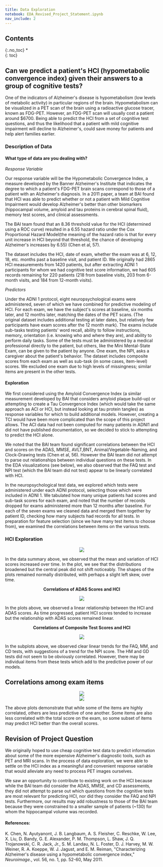 ```yaml
---
title: Data Exploration
notebook: EDA_Revised_Project_Statement.ipynb
nav_include: 2
---
```


## Contents
{:.no_toc}
*  
{: toc}



## Can we predict a patient's HCI (hypometabolic convergence index) given their answers to a group of cognitive tests?

One of the indicators of Alzheimer's disease is hypometabolism (low levels of metabolic activity) in particular regions of the brain. Hypometabolism can be visualized in a PET scan of the brain using a radioactive glucose tracer, known as FDG-PET. However, an FDG-PET scan will usually cost a patient around $6700. Being able to predict the HCI from a set of cognitive test questions, and thus the likelihood that a patient with mild cognitive impairment will decline to Alzheimer's, could save money for patients and help alert families earlier. 

### Description of Data

#### What type of data are you dealing with?
*Response Variable* 

Our response variable will be the Hypometabolic Convergence Index, a measure developed by the Banner Alzheimer's Institute that indicates the degree to which a patient's FDG-PET brain scans correspond to those of a patient with an Alzheimer's diagnosis. In a 2011 paper, a team at BAI found that HCI was able to predict whether or not a patient with Mild Cognitive Impairment would develop Alzheimer's better than other biomarkers (hippocampal volume, amyloid and tau proteins in cerebral spinal fluid), memory test scores, and clinical assessments. 

The BAI team found that an 8.36 threshold value for the HCI (determined using a ROC curve) resulted in a 6.55 hazard ratio under the Cox Proportional Hazard Model(the meaning of the hazard ratio is that for every unit increase in HCI beyond that threshold, the chance of developing Alzheimer's increases by 6.55) (Chen et al, 57).

The dataset includes the HCI, date of exam, whether the exam was at 6, 12, 18, etc. months past a baseline visit, and patient ID. We originally had 2865 HCI measurements from 1420 patients, but after extracting ADNI 1 participants for whom we had cognitive test score information, we had 605 records remaining for 220 patients (218 from baseline visits, 203 from 6-month visits, and 184 from 12-month visits). 

*Predictors*

Under the ADNI 1 protocol, eight neuropsychological exams were administered, seven of which we have combined for predictive modeling of HCI. For each exam, we have the subject's scores at baseline, six months later, and 12 months later, matching the dates of the PET scans. (The original dataset includes additional testing at later dates, but relatively few participants have exam scores after the 12 month mark). The exams include sub-tasks testing patients' word recall, ability to follow instructions, memory, orientation (i.e. knowing who and where they are), and ability to perform daily tasks. Some of the tests must be administered by a medical professional directly to the patient, but others, like the Mini Mental-State Exam, can be given to the patient by anyone. One exam, the NPI, asks a caregiver about the patient's behavior. The dataset includes composite scores from each exam as well as sub-task (in some cases, item-level) scores. We excluded one exam due to high levels of missingness; similar items are present in the other tests. 







#### Exploration

We first considered using the Amyloid Convergence Index (a similar measurement developed by BAI that considers amyloid plaque build-up) or attempting to create a Tau Convergence Index (which would take the same approach as ACI or HCI, but instead looking at tau protein tangles) as response variables for which to build additional models. However, creating a TCI would have been more complicated than the scope of this project allows. The ACI data had not been computed for many patients in ADNI1 and did not have published documentation, so we decided to stick to attempting to predict the HCI alone. 

We noted that the BAI team found significant correlations between the HCI and scores on the ADAS, MMSE, AVLT,BNT, Animal/Vegetable-Naming, and Clock-Drawing tests (Chen et al, 56). However the BAI team did not attempt to parse out relationships between individual questions on these tests. In the EDA visualizations (see below), we also observed that the FAQ test and NPI test (which the BAI team did not test) appear to be linearly correlated with HCI.

In the neuropsychological test data, we explored which tests were administered under each ADNI protocol, selecting those which were included in ADNI 1. We tabulated how many unique patients had scores and sub-task scores for each exam, and noted that the number of records dropped for exams administered more than 12 months after baseline. For each of the seven exams we cleaned data and merged them together by patient ID, checking how many subjects had records for all tests. In preparation for feature selection (since we have many test items to choose from), we examined the correlations between items on the various tests.


### HCI Exploration

<div style="text-align:center"><img src ="EDA_Revised_Project_Statement_files/EDA_Revised_Project_Statement_10_0.png" /></div>


In the data summary above, we observed that the mean and variation of HCI scores increased over time. In the plot, we see that the distributions broadened but the central peak did not shift noticeably. The shapes of the plots remained normally distributed, with perhaps a slight left skew, over time. 



<p style="text-align: center;"> <strong> Correlations of ADAS Scores and HCI </strong> </p>
<div style="text-align:center"><img src ="EDA_Revised_Project_Statement_files/EDA_Revised_Project_Statement_13_0.png" /></div>


In the plots above, we observed a linear relationship between the HCI and ADAS scores. As time progressed, patient HCI scores tended to increase but the relationship with ADAS scores remained linear.

<p style="text-align: center;"> <strong> Correlations of Composite Test Scores and HCI </strong> </p>
<div style="text-align:center"><img src ="EDA_Revised_Project_Statement_files/EDA_Revised_Project_Statement_15_0.png" /></div>

In the subplots above, we observed clear linear trends for the FAQ, MM, and CD tests, with suggestions of a trend for the NPI score. The HM and GD tests did not seem to be obviously correlated. However, there may be individual items from these tests which add to the predictive power of our models.

## Correlations among exam items


<div style="text-align:center"><img src ="EDA_Revised_Project_Statement_files/EDA_Revised_Project_Statement_19_0.png" /></div>



<div style="text-align:center"><img src ="EDA_Revised_Project_Statement_files/EDA_Revised_Project_Statement_20_0.png" /></div>


The above plots demonstrate that while some of the items are highly correlated, others are less predictive of one another. Some items are also less correlated with the total score on the exam, so some subset of items may predict HCI better than the overall scores.

## Revision of Project Question

We originally hoped to use cheap cognitive test data to predict information about some of the more expensive Alzheimer's diagnostic tools, such as PET and MRI scans. In the process of data exploration, we were able to settle on the HCI index as a meaningful and convenient response variable that would alleviate any need to process PET images ourselves. 

We saw an opportunity to contribute to existing work on the HCI because while the BAI team did consider the ADAS, MMSE, and CD assessments, they did not attempt to parse out which questions from the cognitive tests are most relevant for predicting HCI, nor did they consider the FAQ and NPI tests. Furthermore, our results may add robustness to those of the BAI team because they were constrained to a smaller sample of patients (~130) for whom the hippocampal volume was recorded.

#### References:
K. Chen, N. Ayutyanont, J. B. Langbaum, A. S. Fleisher, C. Reschke, W. Lee, X. Liu, D. Bandy, G. E. Alexander, P. M. Thompson, L. Shaw, J. Q. Trojanowski, C. R. Jack, Jr., S. M. Landau, N. L. Foster, D. J. Harvey, M. W. Weiner, R. A. Koeppe, W. J. Jagust, and E. M. Reiman, "Characterizing Alzheimer's disease using a hypometabolic convergence index," *Neuroimage.*, vol. 56, no. 1, pp. 52-60, May 2011.



